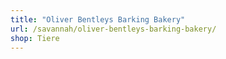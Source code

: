 ```yaml
---
title: "Oliver Bentleys Barking Bakery"
url: /savannah/oliver-bentleys-barking-bakery/
shop: Tiere
---
```

